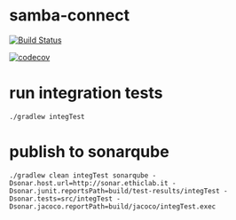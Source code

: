 samba-connect
=============

[![Build Status](https://travis-ci.org/montoyaedu/samba-connect.svg?branch=master)](https://travis-ci.org/montoyaedu/samba-connect)

[![codecov](https://codecov.io/gh/montoyaedu/samba-connect/branch/master/graph/badge.svg)](https://codecov.io/gh/montoyaedu/samba-connect)

run integration tests
=====================

`````
./gradlew integTest
`````

publish to sonarqube
====================

`````
./gradlew clean integTest sonarqube -Dsonar.host.url=http://sonar.ethiclab.it -Dsonar.junit.reportsPath=build/test-results/integTest -Dsonar.tests=src/integTest -Dsonar.jacoco.reportPath=build/jacoco/integTest.exec
`````
